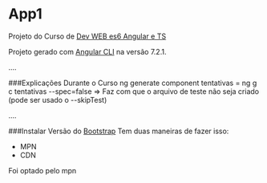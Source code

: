 # App1

Projeto do Curso de [Dev WEB es6 Angular e TS](https://www.udemy.com/curso-de-desenvolvimento-web-com-es6-typescript-e-angular-4)

Projeto gerado com [Angular CLI](https://github.com/angular/angular-cli) na versão 7.2.1.


....

###Explicações Durante o Curso
ng generate component tentativas = ng g c tentativas
--spec=false => Faz com que o arquivo de teste não seja criado (pode ser usado o --skipTest)

....

###Instalar Versão do [Bootstrap](https://getbootstrap.com/)
Tem duas maneiras de fazer isso:

* MPN
* CDN

Foi optado pelo mpn